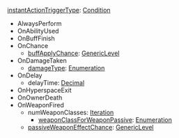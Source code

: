 
[instantActionTriggerType](EntrenchmentinstantActionTriggerType.md): [Condition](Condition.md)
  * AlwaysPerform
  * OnAbilityUsed
  * OnBuffFinish
  * OnChance
    * [buffApplyChance](EntrenchmentGenericLevel.md): [GenericLevel](GenericLevel.md)
  * OnDamageTaken
    * [damageType](EntrenchmentdamageType.md): [Enumeration](Enumeration.md)
  * OnDelay
    * delayTime: [Decimal](Decimal.md)
  * OnHyperspaceExit
  * OnOwnerDeath
  * OnWeaponFired
    * numWeaponClasses: [Iteration](Iteration.md)
      * [weaponClassForWeaponPassive](EntrenchmentweaponClassForWeaponPassive.md): [Enumeration](Enumeration.md)
    * [passiveWeaponEffectChance](EntrenchmentGenericLevel.md): [GenericLevel](GenericLevel.md)
